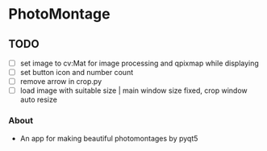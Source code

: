 # PhotoMontage
## TODO
- [ ] set image to cv:Mat for image processing and qpixmap while displaying
- [ ] set button icon and number count
- [ ] remove arrow in crop.py
- [ ] load image with suitable size
| main window size fixed, crop window auto resize

### **About**
* An app for making beautiful photomontages by pyqt5

